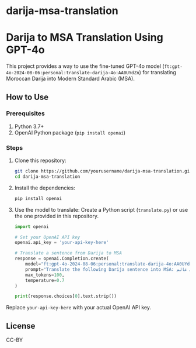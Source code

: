 # darija-msa-translation
# Darija to MSA Translation Using GPT-4o

This project provides a way to use the fine-tuned GPT-4o model (`ft:gpt-4o-2024-08-06:personal:translate-darija-4o:AA0UYdZn`) for translating Moroccan Darija into Modern Standard Arabic (MSA).

## How to Use

### Prerequisites
1. Python 3.7+
2. OpenAI Python package (`pip install openai`)

### Steps

1. Clone this repository:
   ```bash
   git clone https://github.com/yourusername/darija-msa-translation.git
   cd darija-msa-translation
   ```

2. Install the dependencies:
   ```bash
   pip install openai
   ```

3. Use the model to translate:
   Create a Python script (`translate.py`) or use the one provided in this repository.

   ```python
   import openai

   # Set your OpenAI API key
   openai.api_key = 'your-api-key-here'

   # Translate a sentence from Darija to MSA
   response = openai.Completion.create(
       model="ft:gpt-4o-2024-08-06:personal:translate-darija-4o:AA0UYdZn",
       prompt="Translate the following Darija sentence into MSA: انا كانقرا باش نولي عالم.",
       max_tokens=100,
       temperature=0.7
   )

   print(response.choices[0].text.strip())
   ```

Replace `your-api-key-here` with your actual OpenAI API key.

## License
CC-BY
